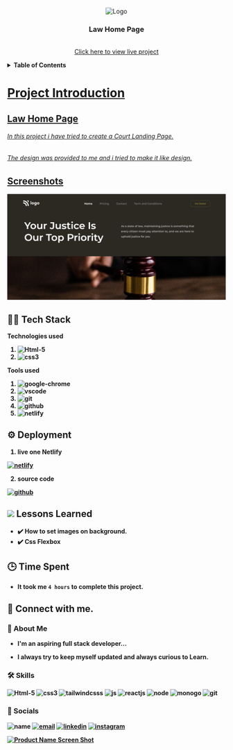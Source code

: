 <div id="top"></div>

<!-- PROJECT LOGO -->
<br />
<div align="center">
    <a>
    <img src="https://learncodeonline.in/mascot.png" alt="Logo" width="80">
    </a>
  


<h3 align="center">Law Home Page
</h3>

 <p align="center">
    <br />
    <a href="https://criminal-justice.netlify.app/">Click here to view live project</a>
  </p>
</div>

<details>
<summary><b>Table of Contents<b></summary>
<ol>
<li><a href="#project-introduction">Project Introduction</li>
<li><a href="#screenshots">Screenshots</li>
<li><a href="#tech-stack">Tech Stack</li>
<li><a href="#deployment">Deployment</li>
<li><a href="#lessons-learned">Lessons Learned</li>
<li><a href="#time-spent">Time Taken</li>
<li><a href="#connect-with-me">Connect With Me</li>
</ol>
</details>

<!-- project Introduction -->
# Project Introduction

## Law Home Page
  ###### In this project i have tried to create a Court Landing Page.

  ###### The design was provided to me and i tried to make it like design.

<!-- screenshots -->

## Screenshots

[![main page clickable image](./screenshots/main-page.png)](https://criminal-justice.netlify.app/)



<!-- Tech stack -->

## 👨‍💻 Tech Stack

**Technologies used** 
1. ![Html-5][html-shield]
2. ![css3][css-shield]

**Tools used**

1. ![google-chrome][chrome-shield]
2. ![vscode][vscode-shield]
3. ![git][git-shield]
4. ![github][github-shield]
5. ![netlify][netlify-shield]

<!-- Deployment -->

## ⚙️ Deployment

1. live one **Netlify**

[![netlify][netlify-shield]][project-url]

2. **source code**

[![github][github-shield]][source-code]

<!-- lessons learned -->

## <img src="https://img.icons8.com/external-itim2101-flat-itim2101/30/000000/external-lesson-online-education-itim2101-flat-itim2101-2.png"/> Lessons Learned


- ✔️ How to set images on background.
- ✔️ Css Flexbox

<!-- time spent -->

## 🕒 Time Spent

- It took me `4 hours` to complete this project.



<!-- connect with me -->
## 🤝 Connect with me.

<!-- About me -->
### 🚀 About Me
- I'm an aspiring **full stack developer...**

- I always try to keep myself updated and always curious to **Learn.**

<!-- skils -->

### 🛠 Skills

 ![Html-5][html-shield] ![css3][css-shield] ![tailwindcsss][tail-shield] ![js][js-shield] ![reactjs][react-shield] ![node][node-shield] ![monogo][mongo-shield] ![git][git-shield]

<!-- socials -->

### 🔗 Socials

 ![name][name-shield]
 [![email][email-shield]][e-mail]
 [![linkedin][linkedin-shield]][linkedin-url]
 [![instagram][instagram-shield]][instagram-url]

<!-- Back to Top -->

[![Product Name Screen Shot][backtotop-shield]](#top)

<!-- Tools and Technologies -->

[html-shield]: https://img.shields.io/badge/html5-%23E34F26.svg?style=for-the-badge&logo=html5&logoColor=white

[css-shield]: https://img.shields.io/badge/css3-%23E326.svg?style=for-the-badge&logo=css3&logoColor=white

[js-shield]: https://img.shields.io/badge/JavaScript-%23EF2.svg?style=for-the-badge&logo=javascript&logoColor=white

[react-shield]: https://img.shields.io/badge/ReactJS-%23E26.svg?style=for-the-badge&logo=react&logoColor=white

[tail-shield]: https://img.shields.io/badge/Tailwindcss-%23E26922.svg?style=for-the-badge&logo=tailwindcss&logoColor=white

[mongo-shield]: https://img.shields.io/badge/MongoDb-%23EF211.svg?style=for-the-badge&logo=mongodb&logoColor=white

[node-shield]: https://img.shields.io/badge/nodejs-%23E11.svg?style=for-the-badge&logo=nodejs&logoColor=white

[Tailwind-CSS]: https://img.shields.io/badge/Tailwind-CSS-blue

[vscode-shield]: https://img.shields.io/badge/Visual%20Studio%20Code-0078d7.svg?style=for-the-badge&logo=visual-studio-code&logoColor=white

[chrome-shield]: https://img.shields.io/badge/Google%20Chrome-4285F4?style=for-the-badge&logo=GoogleChrome&logoColor=white

[netlify-shield]: https://img.shields.io/badge/netlify-%23000000.svg?style=for-the-badge&logo=netlify&logoColor=#00C7B7

[git-shield]: https://img.shields.io/badge/git-%23F05033.svg?style=for-the-badge&logo=git&logoColor=white

[github-shield]: https://img.shields.io/badge/github-%23121011.svg?style=for-the-badge&logo=github&logoColor=white

[backtotop-shield]: https://img.shields.io/badge/Back%20to%20Top-%5E-brightgreen

[instagram-shield]: https://img.shields.io/badge/Instagram-%23E4405F.svg?style=for-the-badge&logo=Instagram&logoColor=white

[linkedin-shield]: https://img.shields.io/badge/-LinkedIn-black.svg?style=for-the-badge&logo=linkedin&colorB=0B5FBB

[name-shield]:https://img.shields.io/badge/NAME-VIMAL%20KUMAR-BLUE
[email-shield]:https://img.shields.io/badge/E--MAIL-kvimal9560%40gmail.com-important

<!-- Project screenshot -->
[e-mail]:kvimal@gmail.com

[project-url]:https://criminal-justice.netlify.app/

[source-code]:https://github.com/KRVIMAL/3rd-Html-and-Css-project

[instagram-url]: https://www.instagram.com/vimal.eth/

[linkedin-url]: https://www.linkedin.com/in/kr-vimal/

[lesson-img]:https://img.icons8.com/external-itim2101-lineal-color-itim2101/344/external-lesson-online-education-itim2101-lineal-color-itim2101-2.png

<!-- [![portfolio](https://img.shields.io/badge/my_portfolio-000?style=for-the-badge&logo=ko-fi&logoColor=white)](https://katherineoelsner.com/)
